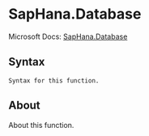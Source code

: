 ---
---

# SapHana.Database

Microsoft Docs: [SapHana.Database](https://docs.microsoft.com/en-us/powerquery-m/saphana-database)

## Syntax

```powerquery-m
Syntax for this function.
```

## About

About this function.

